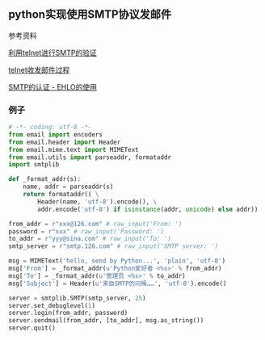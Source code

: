 ## python实现使用SMTP协议发邮件

参考资料

[利用telnet进行SMTP的验证](http://www.cppblog.com/prayer/archive/2011/12/13/162021.html)

[telnet收发邮件过程](https://www.cnblogs.com/h--d/p/6125993.html)

[SMTP的认证 - EHLO的使用](http://www.360doc.com/content/12/0218/15/3200886_187602886.shtml)

### 例子

```python
# -*- coding: utf-8 -*-
from email import encoders
from email.header import Header
from email.mime.text import MIMEText
from email.utils import parseaddr, formataddr
import smtplib

def _format_addr(s):
    name, addr = parseaddr(s)
    return formataddr(( \
        Header(name, 'utf-8').encode(), \
        addr.encode('utf-8') if isinstance(addr, unicode) else addr))

from_addr = r"xxx@126.com" # raw_input('From: ')
password = r"xxx" # raw_input('Password: ')
to_addr = r"yyy@sina.com" # raw_input('To: ')
smtp_server = r"smtp.126.com" # raw_input('SMTP server: ')

msg = MIMEText('hello, send by Python...', 'plain', 'utf-8')
msg['From'] = _format_addr(u'Python爱好者 <%s>' % from_addr)
msg['To'] = _format_addr(u'管理员 <%s>' % to_addr)
msg['Subject'] = Header(u'来自SMTP的问候……', 'utf-8').encode()

server = smtplib.SMTP(smtp_server, 25)
server.set_debuglevel(1)
server.login(from_addr, password)
server.sendmail(from_addr, [to_addr], msg.as_string())
server.quit()
```

